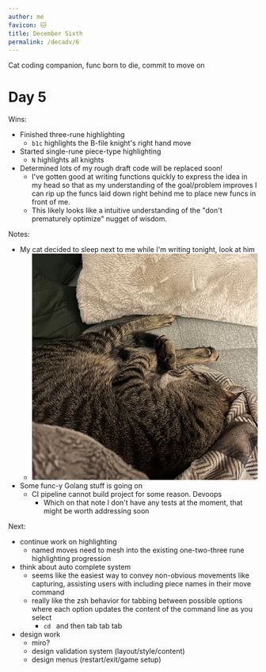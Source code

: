 ```yaml
---
author: me
favicon: 🐱
title: December Sixth
permalink: /decadv/6
---
```


Cat coding companion, func born to die, commit to move on

# Day 5

Wins:
* Finished three-rune highlighting
    * `b1c` highlights the B-file knight's right hand move
* Started single-rune piece-type highlighting
    * `N` highlights all knights
* Determined lots of my rough draft code will be replaced soon!
    * I've gotten good at writing functions quickly to express the idea in my head so that as my understanding of the goal/problem improves I can rip up the funcs laid down right behind me to place new funcs in front of me.
    * This likely looks like a intuitive understanding of the "don't prematurely optimize" nugget of wisdom.

Notes:
* My cat decided to sleep next to me while I'm writing tonight, look at him
    * ![a very normal looking cat sleeping on a grey blanket](/assets/dbc-day-6-gus.png)
* Some func-y Golang stuff is going on
    * CI pipeline cannot build project for some reason. Devoops
        * Which on that note I don't have any tests at the moment, that might be worth addressing soon

Next:
* continue work on highlighting
    * named moves need to mesh into the existing one-two-three rune highlighting progression
* think about auto complete system
    * seems like the easiest way to convey non-obvious movements like capturing, assisting users with including piece names in their move command
    * really like the zsh behavior for tabbing between possible options where each option updates the content of the command line as you select
        * `cd ` and then tab tab tab
* design work
    * miro?
    * design validation system (layout/style/content)
    * design menus (restart/exit/game setup)
